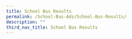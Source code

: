 ```yaml
---
title: School Bus Results
permalink: /School-Bus-Ads/School-Bus-Results/
description: ""
third_nav_title: School Bus Results
---
```


